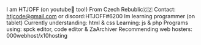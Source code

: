 I am HTJOFF (on youtube🔴 too!) 
From Czech Rebublic🇨🇿
Contact: htjcode@gmail.com or discord:HTJOFF#6200
Im learning programmer (on tablet) 
Currently understanding: html & css
Learning: js & php
Programs using: spck editor, code editor & ZaArchiver
Recommending web hosters: 000webhost/x10hosting






